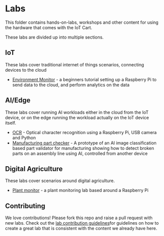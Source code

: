 # Labs

This folder contains hands-on-labs, workshops and other content for using the hardware that comes with the IoT Cart.

These labs are divided up into multiple sections.

## IoT

These labs cover traditional internet of things scenarios, connecting devices to the cloud

* [Environment Monitor](./iot/environment-monitor/) - a beginners tutorial setting up a Raspberry Pi to send data to the cloud, and perform analytics on the data

## AI/Edge

These labs cover running AI workloads either in the cloud from the IoT device, or on the edge running the workload actually on the IoT device itself.

* [OCR](./ai-edge/vision/ocr/) - Optical character recognition using a Raspberry Pi, USB camera and Python
* [Manufacturing part checker](./ai-edge/vision/manufacturing-part-check/) - A prototype of an AI image classification based part validator for  manufacturing showing how to detect broken parts on an assembly line using AI, controlled from another device

## Digital Agriculture

These labs cover scenarios around digital agriculture.

* [Plant monitor](./digital-agriculture/plant-monitor/) - a plant monitoring lab based around a Raspberry Pi

## Contributing

We love contributions! Please fork this repo and raise a pull request with new labs. Check out the [lab contribution guidelines](./lab_contribution_guidelines.md)for guidelines on how to create a great lab that is consistent with the content we already have here.
